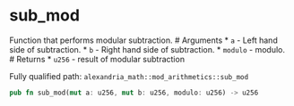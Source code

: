 # sub_mod

Function that performs modular subtraction. # Arguments * `a` - Left hand side of subtraction. * `b` - Right hand side of subtraction. * `modulo` - modulo. # Returns * `u256` - result of modular subtraction

Fully qualified path: `alexandria_math::mod_arithmetics::sub_mod`

```rust
pub fn sub_mod(mut a: u256, mut b: u256, modulo: u256) -> u256
```

